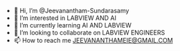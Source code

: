 - 👋 Hi, I’m @Jeevanantham-Sundarasamy
- 👀 I’m interested in LABVIEW AND AI
- 🌱 I’m currently learning AI AND LABVIEW
- 💞️ I’m looking to collaborate on LABVIEW ENGINEERS
- 📫 How to reach me JEEVANANTHAMEIE@GMAIL.COM

<!---
Jeevanantham-Sundarasamy/Jeevanantham-Sundarasamy is a ✨ special ✨ repository because its `README.md` (this file) appears on your GitHub profile.
You can click the Preview link to take a look at your changes.
--->
